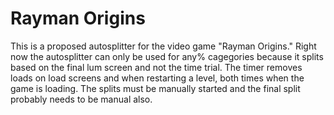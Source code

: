 # Rayman Origins
This is a proposed autosplitter for the video game "Rayman Origins." Right now the autosplitter can only be used for any% cagegories because it splits based on the final lum screen and not the time trial. The timer removes loads on load screens and when restarting a level, both times when the game is loading. The splits must be manually started and the final split probably needs to be manual also.
